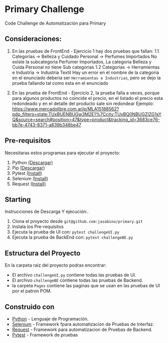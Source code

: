 # Primary Challenge
Code Challenge de Automatización para Primary

## Consideraciones:

1. En las pruebas de FrontEnd - Ejercicio 1 hay dos pruebas que fallan:
    1.1 Categorías -> Belleza y Cuidado Personal -> Perfumes Importados
        No existe la subcategoria Perfumer Importados, La categoria Belleza y Cuida Personal no tiene Sub categorias
    1.2 Categorías -> Herramientas e Industria -> Industria Textil
        Hay un error en el nombre de la categoria en el enunciado deberia ser `Herramientas e Industrias`, pero se dejo la prueba fallando tal como esta en el enunciado

2. En las prueba de FrontEnd - Ejercicio 2, la prueba falla a veces, porque para algunos productos no coincide el precio, en el listado el precio esta redondeado y en el detalle del producto sale sin redondear
    Ejemplo: https://www.mercadolibre.com.ar/p/MLA15188562?pdp_filters=state:TUxBUENBUGw3M2E1%7Ccity:TUxBQ0NBUGZlZG1sYQ&source=search#position=47&type=product&tracking_id=3683ce76-bb7e-4743-8371-a839b348be47

## Pre-requisitos

Necesitaras estos programas para ejecutar el proyecto:

1. Python [(Descargar)](https://www.python.org/downloads/)
2. Pip [(Descargar)](https://pip.pypa.io/en/stable/installing/)
3. Pytest [(Install)](https://pypi.org/project/pytest/)
4. Selenium [(Install)](https://pypi.org/project/selenium/)
5. Request [(Install)](https://pypi.org/project/requests/)

## Starting

Instrucciones de Descarga Y ejecución:.

1. Clona el proyecto desde `git@github.com:jasabino/primary.git`
2. Instala los Pre-requisitos
3. Ejecuta la prueba de UI con: `pytest challengeUI.py`
4. Ejecuta la prueba de BackEnd con: `pytest challengeBE.py`


## Estructura del Proyecto

En la carpeta raiz del proyecto podras encontrar:
  - El archivo `challengeUI.py` contiene todas las pruebas de UI.
  - El archivo `challengeBE` contiene todas las pruebas de Backend.
  - la carpeta `Pages` contiene las paginas que se usan en las pruebas de UI por el patron POM.

## Construido con

* [Python](https://www.python.org/) - Lenguaje de Programación.
* [Selenium](https://www.seleniumhq.org/) -  Framework fpara automatizacion de Pruebas de Interfaz.
* [Request](https://es.python-requests.org/es/latest/) -  Framework para automatizacion de Pruebas de Backend.
* [Pytest](https://docs.pytest.org/en/latest/) - Framework de pruebas